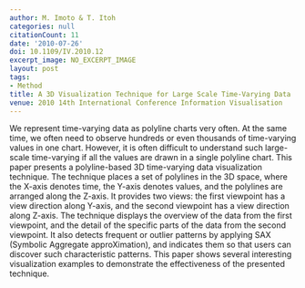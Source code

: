 ```yaml
---
author: M. Imoto & T. Itoh
categories: null
citationCount: 11
date: '2010-07-26'
doi: 10.1109/IV.2010.12
excerpt_image: NO_EXCERPT_IMAGE
layout: post
tags:
- Method
title: A 3D Visualization Technique for Large Scale Time-Varying Data
venue: 2010 14th International Conference Information Visualisation
---
```

We represent time-varying data as polyline charts very often. At the same time, we often need to observe hundreds or even thousands of time-varying values in one chart. However, it is often difficult to understand such large-scale time-varying if all the values are drawn in a single polyline chart. This paper presents a polyline-based 3D time-varying data visualization technique. The technique places a set of polylines in the 3D space, where the X-axis denotes time, the Y-axis denotes values, and the polylines are arranged along the Z-axis. It provides two views: the first viewpoint has a view direction along Y-axis, and the second viewpoint has a view direction along Z-axis. The technique displays the overview of the data from the first viewpoint, and the detail of the specific parts of the data from the second viewpoint. It also detects frequent or outlier patterns by applying SAX (Symbolic Aggregate approXimation), and indicates them so that users can discover such characteristic patterns. This paper shows several interesting visualization examples to demonstrate the effectiveness of the presented technique.
